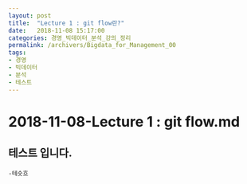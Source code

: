 ```yaml
---
layout: post
title:  "Lecture 1 : git flow란?"
date:   2018-11-08 15:17:00
categories: 경영_빅데이터_분석_강의_정리
permalink: /archivers/Bigdata_for_Management_00
tags:
- 경영
- 빅데이터
- 분석
- 테스트
---
```


# 2018-11-08-Lecture 1 : git flow.md

## 테스트 입니다.

    -테슷흐
